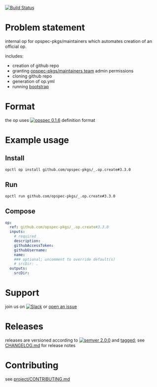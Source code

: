 [![Build Status](https://travis-ci.org/opspec-pkgs/_.op.create.svg?branch=master)](https://travis-ci.org/opspec-pkgs/_.op.create)

# Problem statement

internal op for opspec-pkgs/maintainers which automates creation of an official op.

includes:
- creation of github repo
- granting [opspec-pkgs/maintainers team](https://github.com/orgs/opspec-pkgs/teams/maintainers/members) admin permissions
- cloning github repo
- generation of op.yml
- running [bootstrap](https://github.com/opspec-pkgs/_.pkg.bootstrap)


# Format

the op uses [![opspec 0.1.6](https://img.shields.io/badge/opspec-0.1.6-brightgreen.svg?colorA=6b6b6b&colorB=fc16be)](https://opspec.io/0.1.6) definition format

# Example usage

## Install

```shell
opctl op install github.com/opspec-pkgs/_.op.create#3.3.0
```

## Run

```
opctl run github.com/opspec-pkgs/_.op.create#3.3.0
```

## Compose

```yaml
op:
  ref: github.com/opspec-pkgs/_.op.create#3.3.0
  inputs:
    # required
    description:
    githubAccessToken:
    githubUsername:
    name:
    ### optional; uncomment to override default(s)
    # srcDir: .
  outputs:
    srcDir:
```

# Support

join us on
[![Slack](https://opctl-slackin.herokuapp.com/badge.svg)](https://opctl-slackin.herokuapp.com/)
or
[open an issue](https://github.com/opspec-pkgs/_.op.create/issues)

# Releases

releases are versioned according to
[![semver 2.0.0](https://img.shields.io/badge/semver-2.0.0-brightgreen.svg)](http://semver.org/spec/v2.0.0.html)
and [tagged](https://git-scm.com/book/en/v2/Git-Basics-Tagging); see
[CHANGELOG.md](CHANGELOG.md) for release notes

# Contributing

see
[project/CONTRIBUTING.md](https://github.com/opspec-pkgs/project/blob/master/CONTRIBUTING.md)
